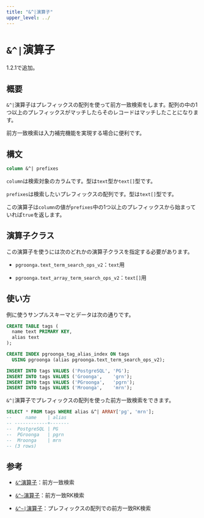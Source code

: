 ```yaml
---
title: "&^|演算子"
upper_level: ../
---
```


# `&^|`演算子

1.2.1で追加。

## 概要

`&^|`演算子はプレフィックスの配列を使って前方一致検索をします。配列の中の1つ以上のプレフィックスがマッチしたらそのレコードはマッチしたことになります。

前方一致検索は入力補完機能を実現する場合に便利です。

## 構文

```sql
column &^| prefixes
```

`column`は検索対象のカラムです。型は`text`型か`text[]`型です。

`prefixes`は検索したいプレフィックスの配列です。型は`text[]`型です。

この演算子は`column`の値が`prefixes`中の1つ以上のプレフィックスから始まっていれば`true`を返します。

## 演算子クラス

この演算子を使うには次のどれかの演算子クラスを指定する必要があります。

  * `pgroonga.text_term_search_ops_v2`：`text`用

  * `pgroonga.text_array_term_search_ops_v2`：`text[]`用

## 使い方

例に使うサンプルスキーマとデータは次の通りです。

```sql
CREATE TABLE tags (
  name text PRIMARY KEY,
  alias text
);

CREATE INDEX pgroonga_tag_alias_index ON tags
  USING pgroonga (alias pgroonga.text_term_search_ops_v2);
```

```sql
INSERT INTO tags VALUES ('PostgreSQL', 'PG');
INSERT INTO tags VALUES ('Groonga',    'grn');
INSERT INTO tags VALUES ('PGroonga',   'pgrn');
INSERT INTO tags VALUES ('Mroonga',    'mrn');
```

`&^|`演算子でプレフィックスの配列を使った前方一致検索をできます。

```sql
SELECT * FROM tags WHERE alias &^| ARRAY['pg', 'mrn'];
--     name    | alias 
-- ------------+-------
--  PostgreSQL | PG
--  PGroonga   | pgrn
--  Mroonga    | mrn
-- (3 rows)
```

## 参考

  * [`&^`演算子][prefix-search-v2]：前方一致検索

  * [`&^~`演算子][prefix-rk-search-v2]：前方一致RK検索

  * [`&^~|`演算子][prefix-rk-search-in-v2]：プレフィックスの配列での前方一致RK検索

[prefix-search-v2]:prefix-search-v2.html

[prefix-rk-search-v2]:prefix-rk-search-v2.html

[prefix-rk-search-in-v2]:prefix-rk-search-in-v2.html
